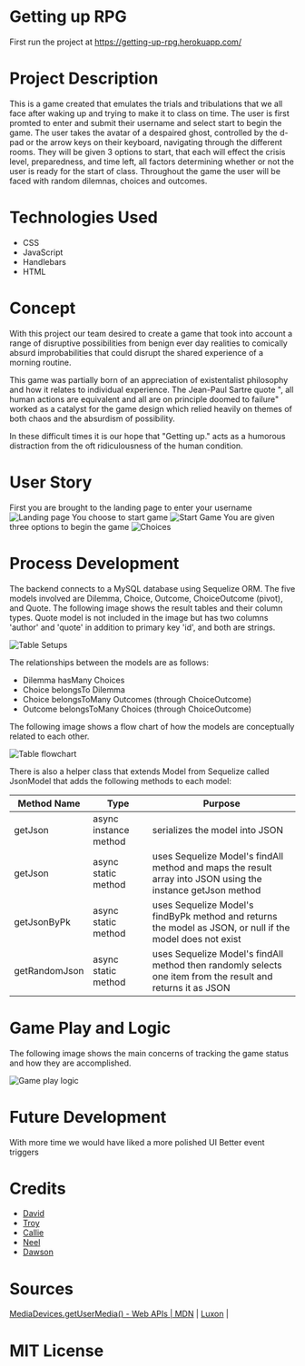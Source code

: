 # Getting up RPG

First run the project at https://getting-up-rpg.herokuapp.com/

# Project Description

This is a game created that emulates the trials and tribulations that we all face after waking up and trying to make it to class on time.
The user is first promted to enter and submit their username and select start to begin the game.
The user takes the avatar of a despaired ghost, controlled by the d-pad or the arrow keys on their keyboard, navigating through the different rooms.
They will be given 3 options to start, that each will effect the crisis level, preparedness, and time left, all factors determining whether or not the user is ready for the start of class.
Throughout the game the user will be faced with random dilemnas, choices and outcomes.

# Technologies Used
* CSS
* JavaScript
* Handlebars
* HTML

# Concept

With this project our team desired to create a game that took into account a range of disruptive possibilities from benign ever day realities to comically absurd improbabilities that could disrupt the shared experience of a morning routine. 

This game was partially born of an appreciation of existentalist philosophy and how it relates to individual experience. The Jean-Paul Sartre quote ", all human actions are equivalent and all are on principle doomed to failure" worked as a catalyst for the game design which relied heavily on themes of both chaos and the absurdism of possibility. 

In these difficult times it is our hope that "Getting up." acts as a humorous distraction from the oft ridiculousness of the human condition. 

# User Story 
First you are brought to the landing page to enter your username
![Landing page](./demo/Landing%20page.png)
You choose to start game
![Start Game](./demo/start.png)
You are given three options to begin the game
![Choices](./demo/choices.png)

# Process Development

The backend connects to a MySQL database using Sequelize ORM. The five models involved are Dilemma, Choice, Outcome, ChoiceOutcome (pivot), and Quote. The following image shows the result tables and their column types. Quote model is not included in the image but has two columns 'author' and 'quote' in addition to primary key 'id', and both are strings. 

![Table Setups](./demo/process/schema.png)

The relationships between the models are as follows:

- Dilemma hasMany Choices
- Choice belongsTo Dilemma
- Choice belongsToMany Outcomes (through ChoiceOutcome)
- Outcome belongsToMany Choices (through ChoiceOutcome)

The following image shows a flow chart of how the models are conceptually related to each other.

![Table flowchart](./demo/process/schema-flow.png)

There is also a helper class that extends Model from Sequelize called JsonModel that adds the following methods to each model:

| Method Name | Type | Purpose |
| --- | --- | --- |
| getJson | async instance method | serializes the model into JSON |
| getJson | async static method | uses Sequelize Model's findAll method and maps the result array into JSON using the instance getJson method |
| getJsonByPk | async static method | uses Sequelize Model's findByPk method and returns the model as JSON, or null if the model does not exist |
| getRandomJson | async static method | uses Sequelize Model's findAll method then randomly selects one item from the result and returns it as JSON |

# Game Play and Logic

The following image shows the main concerns of tracking the game status and how they are accomplished.

![Game play logic](./demo/process/gameplay.png)

# Future Development
With more time we would have liked a more polished UI
Better event triggers

# Credits 
* [David](https://github.com/codewizard-dt)
* [Troy](https://github.com/TEkdahl92)
* [Callie](https://github.com/calliebwill)
* [Neel](https://github.com/kakaralan)
* [Dawson](https://github.com/TheTrueMop)

# Sources
[MediaDevices.getUserMedia() - Web APIs | MDN](https://developer.mozilla.org/en-US/docs/Web/API/MediaDevices/getUserMedia) | [Luxon](https://cdnjs.com/libraries/luxon) | 

# MIT License







